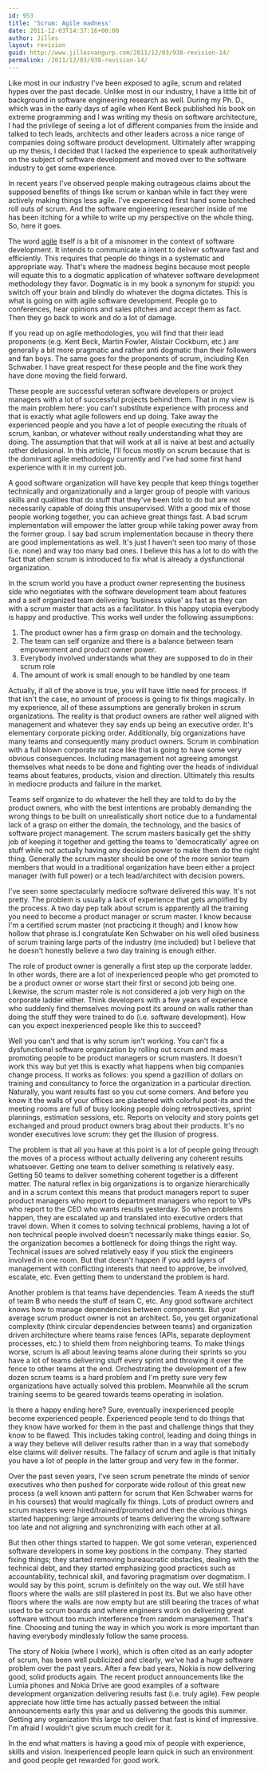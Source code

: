 ```yaml
---
id: 953
title: 'Scrum: Agile madness'
date: 2011-12-03T14:37:16+00:00
author: Jilles
layout: revision
guid: http://www.jillesvangurp.com/2011/12/03/938-revision-14/
permalink: /2011/12/03/938-revision-14/
---
```

Like most in our industry I've been exposed to agile, scrum and related hypes over the past decade. Unlike most in our industry, I have a little bit of background in software engineering research as well. During my Ph. D., which was in the early days of agile when Kent Beck published his book on extreme programming and I was writing my thesis on software architecture, I had the privilege of seeing a lot of different companies from the inside and talked to tech leads, architects and other leaders across a nice range of companies doing software product development. Ultimately after wrapping up my thesis, I decided that I lacked the experience to speak authoritatively on the subject of software development and moved over to the software industry to get some experience.

In recent years I've observed people making outrageous claims about the supposed benefits of things like scrum or kanban while in fact they were actively making things less agile. I've experienced first hand some botched roll outs of scrum. And the software engineering researcher inside of me has been itching for a while to write up my perspective on the whole thing. So, here it goes.

The word <a href="http://www.merriam-webster.com/dictionary/agile">agile</a> itself is a bit of a misnomer in the context of software development. It intends to communicate a intent to deliver software fast and efficiently. This requires that people do things in a systematic and appropriate way. That's where the madness begins because most people will equate this to a dogmatic application of whatever software development methodology they favor. Dogmatic is in my book a synonym for stupid: you switch off your brain and blindly do whatever the dogma dictates. This is what is going on with agile software development. People go to conferences, hear opinions and sales pitches and accept them as fact. Then they go back to work and do a lot of damage.

If you read up on agile methodologies, you will find that their lead proponents (e.g. Kent Beck, Martin Fowler, Alistair Cockburn, etc.) are generally a bit more pragmatic and rather anti dogmatic than their followers and fan boys. The same goes for the proponents of scrum, including Ken Schwaber. I have great respect for these people and the fine work they have done moving the field forward.

These people are successful veteran software developers or project managers with a lot of successful projects behind them. That in my view is the main problem here: you can't substitute experience with process and that is exactly what agile followers end up doing. Take away the experienced people and you have a lot of people executing the rituals of scrum, kanban, or whatever without really understanding what they are doing. The assumption that that will work at all is naive at best and actually rather delusional. In this article, I'll focus mostly on scrum because that is the dominant agile methodology currently and I've had some first hand experience with it in my current job.

A good software organization will have key people that keep things together technically and organizationally and a larger group of people with various skills and qualities that do stuff that they've been told to do but are not necessarily capable of doing this unsupervised. With a good mix of those people working together, you can achieve great things fast. A bad scrum implementation will empower the latter group while taking power away from the former group. I say bad scrum implementation because in theory there are good implementations as well. It's just I haven't seen too many of those (i.e. none) and way too many bad ones. I believe this has a lot to do with the fact that often scrum is introduced to fix what is already a dysfunctional organization.

In the scrum world you have a product owner representing the business side who negotiates with the software development team about features and a self organized team delivering 'business value' as fast as they can with a scrum master that acts as a facilitator. In this happy utopia everybody is happy and productive. This works well under the following assumptions:
<ol>
	<li>The product owner has a firm grasp on domain and the technology.</li>
	<li>The team can self organize and there is a balance between team empowerment and product owner power.</li>
	<li>Everybody involved understands what they are supposed to do in their scrum role</li>
	<li>The amount of work is small enough to be handled by one team</li>
</ol>
Actually, if all of the above is true, you will have little need for process. If that isn't the case, no amount of process is going to fix things magically. In my experience, all of these assumptions are generally broken in scrum organizations. The reality is that product owners are rather well aligned with management and whatever they say ends up being an executive order. It's elementary corporate picking order. Additionally, big organizations have many teams and consequently many product owners. Scrum in combination with a full blown corporate rat race like that is going to have some very obvious consequences. Including management not agreeing amongst themselves what needs to be done and fighting over the heads of individual teams about features, products, vision and direction. Ultimately this results in mediocre products and failure in the market.

Teams self organize to do whatever the hell they are told to do by the product owners, who with the best intentions are probably demanding the wrong things to be built on unrealistically short notice due to a fundamental lack of a grasp on either the domain, the technology, and the basics of software project management. The scrum masters basically get the shitty job of keeping it together and getting the teams to 'democratically' agree on stuff while not actually having any decision power to make them do the right thing. Generally the scrum master should be one of the more senior team members that would in a traditional organization have been either a project manager (with full power) or a tech lead/architect with decision powers.

I've seen some spectacularly mediocre software delivered this way. It's not pretty. The problem is usually a lack of experience that gets amplified by the process. A two day pep talk about scrum is apparently all the training you need to become a product manager or scrum master. I know because I'm a certified scrum master (not practicing it though) and I know how hollow that phrase is.I congratulate Ken Schwaber on his well oiled business of scrum training large parts of the industry (me included) but I believe that he doesn't honestly believe a two day training is enough either.

The role of product owner is generally a first step up the corporate ladder. In other words, there are a lot of inexperienced people who get promoted to be a product owner or worse start their first or second job being one. Likewise, the scrum master role is not considered a job very high on the corporate ladder either. Think developers with a few years of experience who suddenly find themselves moving post its around on walls rather than doing the stuff they were trained to do (i.e. software development). How can you expect inexperienced people like this to succeed?

Well you can't and that is why scrum isn't working. You can't fix a dysfunctional software organization by rolling out scrum and mass promoting people to be product managers or scrum masters. It doesn't work this way but yet this is exactly what happens when big companies change process. It works as follows: you spend a gazillion of dollars on training and consultancy to force the organization in a particular direction. Naturally, you want results fast so you cut some corners. And before you know it the walls of your offices are plastered with colorful post-its and the meeting rooms are full of busy looking people doing retrospectives, sprint plannings, estimation sessions, etc. Reports on velocity and story points get exchanged and proud product owners brag about their products. It's no wonder executives love scrum: they get the illusion of progress.

The problem is that all you have at this point is a lot of people going through the moves of a process without actually delivering any coherent results whatsoever. Getting one team to deliver something is relatively easy. Getting 50 teams to deliver something coherent together is a different matter. The natural reflex in big organizations is to organize hierarchically and in a scrum context this means that product managers report to super product managers who report to department managers who report to VPs who report to the CEO who wants results yesterday. So when problems happen, they are escalated up and translated into executive orders that travel down. When it comes to solving technical problems, having a lot of non technical people involved doesn't necessarily make things easier. So, the organization becomes a bottleneck for doing things the right way. Technical issues are solved relatively easy if you stick the engineers involved in one room. But that doesn't happen if you add layers of management with conflicting interests that need to approve, be involved, escalate, etc. Even getting them to understand the problem is hard.

Another problem is that teams have dependencies. Team A needs the stuff of team B who needs the stuff of team C, etc. Any good software architect knows how to manage dependencies between components. But your average scrum product owner is not an architect. So, you get organizational complexity (think circular dependencies between teams) and organization driven architecture where teams raise fences (APIs, separate deployment processes, etc.) to shield them from neighboring teams. To make things worse, scrum is all about leaving teams alone during their sprints so you have a lot of teams delivering stuff every sprint and throwing it over the fence to other teams at the end. Orchestrating the development of a few dozen scrum teams is a hard problem and I'm pretty sure very few organizations have actually solved this problem. Meanwhile all the scrum training seems to be geared towards teams operating in isolation.

Is there a happy ending here? Sure, eventually inexperienced people become experienced people. Experienced people tend to do things that they know have worked for them in the past and challenge things that they know to be flawed. This includes taking control, leading and doing things in a way they believe will deliver results rather than in a way that somebody else claims will deliver results. The fallacy of scrum and agile is that initially you have a lot of people in the latter group and very few in the former.

Over the past seven years, I've seen scrum penetrate the minds of senior executives who then pushed for corporate wide rollout of this great new process (a well known anti pattern for scrum that Ken Schwaber warns for in his courses) that would magically fix things. Lots of product owners and scrum masters were hired/trained/promoted and then the obvious things started happening: large amounts of teams delivering the wrong software too late and not aligning and synchronizing with each other at all.

But then other things started to happen. We got some veteran, experienced software developers in some key positions in the company. They started fixing things; they started removing bureaucratic obstacles, dealing with the technical debt, and they started emphasizing good practices such as accountability, technical skill, and favoring pragmatism over dogmatism. I would say by this point, scrum is definitely on the way out. We still have floors where the walls are still plastered in post its. But we also have other floors where the walls are now empty but are still bearing the traces of what used to be scrum boards and where engineers work on delivering great software without too much interference from random management. That's fine. Choosing and tuning the way in which you work is more important than having everybody mindlessly follow the same process.

The story of Nokia (where I work), which is often cited as an early adopter of scrum, has been well publicized and clearly, we've had a huge software problem over the past years. After a few bad years, Nokia is now delivering good, solid products again. The recent product announcements like the Lumia phones and Nokia Drive are good examples of a software development organization delivering results fast (i.e. truly agile). Few people appreciate how little time has actually passed between the initial announcements early this year and us delivering the goods this summer. Getting any organization this large too deliver that fast is kind of impressive. I'm afraid I wouldn't give scrum much credit for it.

In the end what matters is having a good mix of people with experience, skills and vision. Inexperienced people learn quick in such an environment and good people get rewarded for good work.